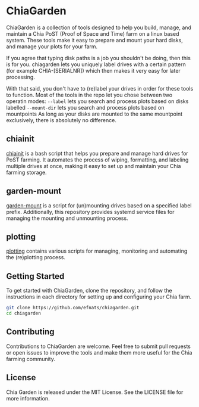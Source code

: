 # ChiaGarden

ChiaGarden is a collection of tools designed to help you build, manage, and maintain a Chia PoST (Proof of Space and Time) farm on a linux based system. These tools make it easy to prepare and mount your hard disks, and manage your plots for your farm.

If you agree that typing disk paths is a job you shouldn't be doing, then this is for you. chiagarden lets you uniquely label drives with a certain pattern (for example CHIA-[SERIALNR]) which then makes it very easy for later processing.

With that said, you don't have to (re)label your drives in order for these tools to function. Most of the tools in the repo let you chose between two operatin modes:
`--label` lets you search and process plots based on disks labelled
`--mount-dir` lets you search and process plots based on mountpoints
As long as your disks are mounted to the same mountpoint exclusively, there is absolutely no difference.

## chiainit

[chiainit](https://github.com/efnats/chiagarden/tree/main/chiainit) is a bash script that helps you prepare and manage hard drives for PoST farming. It automates the process of wiping, formatting, and labeling multiple drives at once, making it easy to set up and maintain your Chia farming storage.

## garden-mount

[garden-mount](https://github.com/efnats/chiagarden/tree/main/garden-mount) is a script for (un)mounting drives based on a specified label prefix. Additionally, this repository provides systemd service files for managing the mounting and unmounting process.

## plotting

[plotting](https://github.com/efnats/chiagarden/tree/main/plotting) contains various scripts for managing, monitoring and automating the (re)plotting process.

## Getting Started

To get started with ChiaGarden, clone the repository, and follow the instructions in each directory for setting up and configuring your Chia farm.

```bash
git clone https://github.com/efnats/chiagarden.git
cd chiagarden
```

## Contributing
Contributions to ChiaGarden are welcome. Feel free to submit pull requests or open issues to improve the tools and make them more useful for the Chia farming community.

## License
Chia Garden is released under the MIT License. See the LICENSE file for more information.


